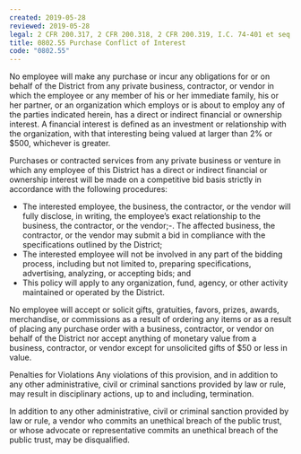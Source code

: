 ```yaml
---
created: 2019-05-28
reviewed: 2019-05-28
legal: 2 CFR 200.317, 2 CFR 200.318, 2 CFR 200.319, I.C. 74-401 et seq
title: 0802.55 Purchase Conflict of Interest
code: "0802.55"
---
```


No employee will make any purchase or incur any obligations for or on behalf of the District from any private business, contractor, or vendor in which the employee or any member of his or her immediate family, his or her partner, or an organization which employs or is about to employ any of the parties indicated herein, has a direct or indirect financial or ownership interest. A financial interest is defined as an investment or relationship with the organization, with that interesting being valued at larger than 2% or $500, whichever is greater.

Purchases or contracted services from any private business or venture in which any employee of this District has a direct or indirect financial or ownership interest will be made on a competitive bid basis strictly in accordance with the following procedures:

- The interested employee, the business, the contractor, or the vendor will fully disclose, in writing, the employee’s exact relationship to the business, the contractor, or the vendor;-. The affected business, the contractor, or the vendor may submit a bid in compliance with the specifications outlined by the District;
- The interested employee will not be involved in any part of the bidding process, including but not limited to, preparing specifications, advertising, analyzing, or accepting bids; and
- This policy will apply to any organization, fund, agency, or other activity maintained or operated by the District.

No employee will accept or solicit gifts, gratuities, favors, prizes, awards, merchandise, or commissions as a result of ordering any items or as a result of placing any purchase order with a business, contractor, or vendor on behalf of the District nor accept anything of monetary value from a business, contractor, or vendor except for unsolicited gifts of $50 or less in value.

Penalties for Violations Any violations of this provision, and in addition to any other administrative, civil or criminal sanctions provided by law or rule, may result in disciplinary actions, up to and including, termination.

In addition to any other administrative, civil or criminal sanction provided by law or rule, a vendor who commits an unethical breach of the public trust, or whose advocate or representative commits an unethical breach of the public trust, may be disqualified.
